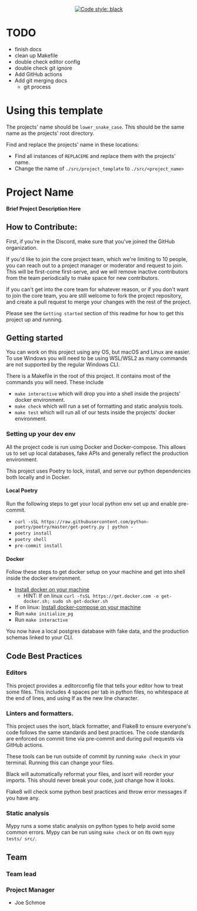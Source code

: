 <p align="center">
    <a href="https://github.com/psf/black"><img alt="Code style: black" src="https://img.shields.io/badge/code%20style-black-000000.svg"></a>
</p>

# TODO

* finish docs
* clean up Makefile
* double check editor config
* double check git ignore
* Add GitHub actions
* Add git merging docs
    * git process

# Using this template

The projects' name should be `lower_snake_case`. This should be the same name as the projects' root
directory.

Find and replace the projects' name in these locations:

* Find all instances of `REPLACEME` and replace them with the projects' name.
* Change the name of `./src/project_template` to `./src/<project_name>`

# Project Name

**Brief Project Description Here**

## How to Contribute:

First, if you're in the Discord, make sure that you've joined the GitHub organization.

If you'd like to join the core project team, which we're limiting to 10 people, you can reach out to
a project manager or moderator and request to join. This will be first-come first-serve, and we will
remove inactive contributors from the team periodically to make space for new contributors.

If you can't get into the core team for whatever reason, or if you don't want to join the core team,
you are still welcome to fork the project repository, and create a pull request to merge your
changes with the rest of the project.

Please see the `Getting started` section of this readme for how to get this project up and running.

## Getting started

You can work on this project using any OS, but macOS and Linux are easier. To use Windows you will
need to be using WSL/WSL2 as many commands are not supported by the regular Windows CLI.

There is a Makefile in the root of this project. It contains most of the commands you will need.
These include

* `make interactive` which will drop you into a shell inside the projects' docker environment.
* `make check` which will run a set of formatting and static analysis tools.
* `make test` which will run all of our tests inside the projects' docker environment.

### Setting up your dev env

All the project code is run using Docker and Docker-compose. This allows us to set up local
databases, fake APIs and generally reflect the production environment.

This project uses Poetry to lock, install, and serve our python dependencies both locally and in
Docker.

#### Local Poetry

Run the following steps to get your local python env set up and enable pre-commit.

* `curl -sSL https://raw.githubusercontent.com/python-poetry/poetry/master/get-poetry.py | python -`
* `poetry install`
* `poetry shell`
* `pre-commit install`

#### Docker

Follow these steps to get docker setup on your machine and get into shell inside the docker
environment.

* [Install docker on your machine](https://docs.docker.com/get-docker/)
    * HINT: If on linux `curl -fsSL https://get.docker.com -o get-docker.sh; sudo sh get-docker.sh`
* If on linux: [Install docker-compose on your machine](https://docs.docker.com/compose/install/)
* Run `make initialize_pg`
* Run `make interactive`

You now have a local postgres database with fake data, and the production schemas linked to your
CLI.

## Code Best Practices

### Editors

This project provides a .editorconfig file that tells your editor how to treat some files. This
includes 4 spaces per tab in python files, no whitespace at the end of lines, and using lf as the
new line character.

### Linters and formatters.

This project uses the isort, black formatter, and Flake8 to ensure everyone's code follows the same
standards and best practices. The code standards are enforced on commit time via pre-commit and
during pull requests via GitHub actions.

These tools can be run outside of commit by running `make check` in your terminal. Running this can
change your files.

Black will automatically reformat your files, and isort will reorder your imports. This should never
break your code, just change how it looks.

Flake8 will check some python best practices and throw error messages if you have any.

### Static analysis

Mypy runs a some static analysis on python types to help avoid some common errors. Mypy can be run
using `make check` or on its own `mypy tests/ src/`.

## Team

### Team lead

### Project Manager

- Joe Schmoe

